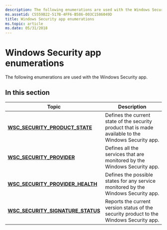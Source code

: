 ```yaml
---
description: The following enumerations are used with the Windows Security app.
ms.assetid: C5559B22-517B-4FF6-B586-003C1586049D
title: Windows Security app enumerations
ms.topic: article
ms.date: 05/31/2018
---
```


# Windows Security app enumerations

The following enumerations are used with the Windows Security app.

## In this section



| Topic                                                                                | Description                                                                                                      |
|--------------------------------------------------------------------------------------|------------------------------------------------------------------------------------------------------------------|
| [**WSC\_SECURITY\_PRODUCT\_STATE**](/windows/desktop/api/Iwscapi/ne-iwscapi-wsc_security_product_state)<br/>       | Defines the current state of the security product that is made available to the Windows Security app. <br/> |
| [**WSC\_SECURITY\_PROVIDER**](/windows/desktop/api/Wscapi/ne-wscapi-wsc_security_provider)<br/>                  | Defines all the services that are monitored by the Windows Security app. <br/>                         |
| [**WSC\_SECURITY\_PROVIDER\_HEALTH**](/windows/desktop/api/Wscapi/ne-wscapi-wsc_security_provider_health)<br/>   | Defines the possible states for any service monitored by the Windows Security app. <br/>               |
| [**WSC\_SECURITY\_SIGNATURE\_STATUS**](/windows/desktop/api/Iwscapi/ne-iwscapi-wsc_security_signature_status)<br/> | Reports the current version status of the security product to the Windows Security app. <br/>               |



 

 

 
